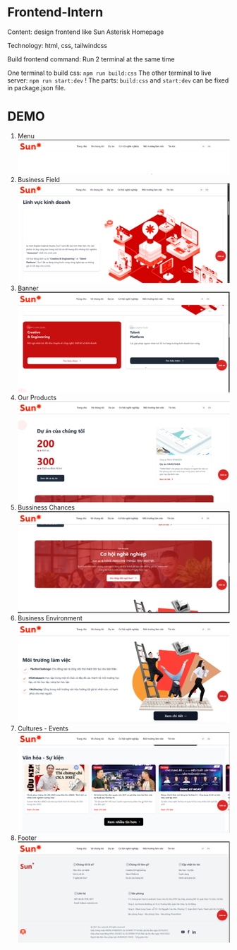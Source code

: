 # Frontend-Intern
Content: design frontend like Sun Asterisk Homepage

Technology: html, css, tailwindcss

Build frontend command: Run 2 terminal at the same time

One terminal to build css: `npm run build:css`
The other terminal to live server: `npm run start:dev`
! The parts: `build:css` and `start:dev` can be fixed in package.json file.

# DEMO
1. Menu
![menu img](image.png)
2. Business Field
![business field img](image-1.png)
3. Banner
![banner img](image-2.png)
4. Our Products
![product img](image-3.png)
5. Bussiness Chances
![business chances img](image-4.png)
6. Business Environment
![business env img](image-5.png)
7. Cultures - Events
![culture-event img](image-6.png)
8. Footer 
![footer img](image-7.png)